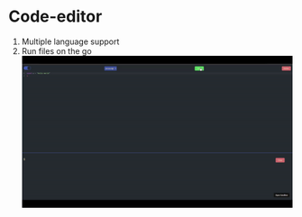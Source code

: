 # Code-editor
1. Multiple language support
2. Run files on the go<br>
![Run](https://raw.githubusercontent.com/divu050704/Code-editor/main/Readme-Data/Run.gif)
